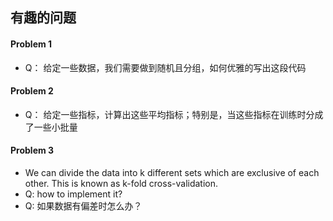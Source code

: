 ## 有趣的问题
#### Problem 1
* Q： 给定一些数据，我们需要做到随机且分组，如何优雅的写出这段代码


#### Problem 2
* Q： 给定一些指标，计算出这些平均指标；特别是，当这些指标在训练时分成了一些小批量

#### Problem 3
* We can divide the data into k different sets which are exclusive of each other. This is known as k-fold cross-validation.
* Q: how to implement it?
* Q: 如果数据有偏差时怎么办？ 